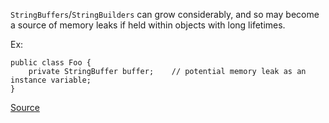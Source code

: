 `StringBuffers`/`StringBuilders` can grow considerably, and so may become a source of memory leaks if held within objects with long lifetimes.

Ex:

```
public class Foo {
	private StringBuffer buffer;	// potential memory leak as an instance variable;
}
```

[Source](https://pmd.github.io/pmd-5.3.3/pmd-java/rules/java/strings.html#AvoidStringBufferField)
